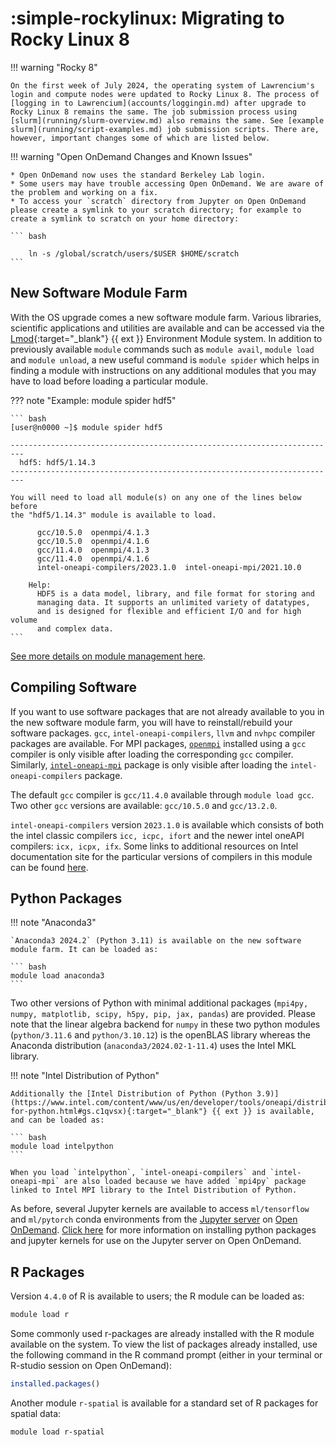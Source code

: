 # :simple-rockylinux: Migrating to Rocky Linux 8

!!! warning "Rocky 8"

    On the first week of July 2024, the operating system of Lawrencium's login and compute nodes were updated to Rocky Linux 8. The process of [logging in to Lawrencium](accounts/loggingin.md) after upgrade to Rocky Linux 8 remains the same. The job submission process using [slurm](running/slurm-overview.md) also remains the same. See [example slurm](running/script-examples.md) job submission scripts. There are, however, important changes some of which are listed below.

!!! warning "Open OnDemand Changes and Known Issues"

    * Open OnDemand now uses the standard Berkeley Lab login.
    * Some users may have trouble accessing Open OnDemand. We are aware of the problem and working on a fix.
    * To access your `scratch` directory from Jupyter on Open OnDemand please create a symlink to your scratch directory; for example to create a symlink to scratch on your home directory:

    ``` bash

        ln -s /global/scratch/users/$USER $HOME/scratch
    ```

## New Software Module Farm

With the OS upgrade comes a new software module farm. Various libraries, scientific applications and utilities are available and can be accessed via the [Lmod](https://lmod.readthedocs.io/en/latest/index.html){:target="_blank"} {{ ext }} Environment Module system. In addition to previously available `module` commands such as `module avail`, `module load` and `module unload`, a new useful command is `module spider` which helps in finding a module with instructions on any additional modules that you may have to load before loading a particular module. 

??? note "Example: module spider hdf5"
    
    ``` bash
    [user@n0000 ~]$ module spider hdf5

    -------------------------------------------------------------------------
      hdf5: hdf5/1.14.3
    -------------------------------------------------------------------------

    You will need to load all module(s) on any one of the lines below before 
    the "hdf5/1.14.3" module is available to load.

          gcc/10.5.0  openmpi/4.1.3
          gcc/10.5.0  openmpi/4.1.6
          gcc/11.4.0  openmpi/4.1.3
          gcc/11.4.0  openmpi/4.1.6
          intel-oneapi-compilers/2023.1.0  intel-oneapi-mpi/2021.10.0
    
        Help:
          HDF5 is a data model, library, and file format for storing and 
          managing data. It supports an unlimited variety of datatypes, 
          and is designed for flexible and efficient I/O and for high volume 
          and complex data.
    ``` 


[See more details on module management here](software/module-management.md).

## Compiling Software

If you want to use software packages that are not already available to you in the new software module farm, you will have to reinstall/rebuild your software packages. `gcc`, `intel-oneapi-compilers`, `llvm` and `nvhpc` compiler packages are available. For MPI packages, [`openmpi`](software/mpi/openmpi.md) installed using a `gcc` compiler is only visible after loading the corresponding `gcc` compiler. Similarly, [`intel-oneapi-mpi`](software/mpi/intelmpi.md) package is only visible after loading the `intel-oneapi-compilers` package.

The default `gcc` compiler is `gcc/11.4.0` available through `module load gcc`. Two other `gcc` versions are available: `gcc/10.5.0` and `gcc/13.2.0`. 

`intel-oneapi-compilers` version `2023.1.0` is available which consists of both the intel classic compilers `icc, icpc, ifort` and the newer intel oneAPI compilers: `icx, icpx, ifx`. Some links to additional resources on Intel documentation site for the particular versions of compilers in this module can be found [here](software/compilers/intel.md).

## Python Packages

!!! note "Anaconda3"

    `Anaconda3 2024.2` (Python 3.11) is available on the new software module farm. It can be loaded as:

    ``` bash
    module load anaconda3
    ```

Two other versions of Python with minimal additional packages (`mpi4py, numpy, matplotlib, scipy, h5py, pip, jax, pandas`) are provided. Please note that the linear algebra backend for `numpy` in these two python modules (`python/3.11.6` and `python/3.10.12`) is the openBLAS library whereas the Anaconda distribution (`anaconda3/2024.02-1-11.4`) uses the Intel MKL library.


!!! note "Intel Distribution of Python"

    Additionally the [Intel Distribution of Python (Python 3.9)](https://www.intel.com/content/www/us/en/developer/tools/oneapi/distribution-for-python.html#gs.c1qvsx){:target="_blank"} {{ ext }} is available, and can be loaded as:

    ``` bash
    module load intelpython
    ```

    When you load `intelpython`, `intel-oneapi-compilers` and `intel-oneapi-mpi` are also loaded because we have added `mpi4py` package linked to Intel MPI library to the Intel Distribution of Python.

As before, several Jupyter kernels are available to access `ml/tensorflow` and `ml/pytorch` conda environments from the [Jupyter server](openondemand/jupyter-server.md) on [Open OnDemand](openondemand/overview.md). [Click here](openondemand/packages-kernels.md) for more information on installing python packages and jupyter kernels for use on the Jupyter server on Open OnDemand.

## R Packages

Version `4.4.0` of R is available to users; the R module can be loaded as:
``` bash
module load r
```
Some commonly used r-packages are already installed with the R module available on the system. To view the list of packages already installed, use the following command in the R command prompt (either in your terminal or R-studio session on Open OnDemand):

``` R
installed.packages()
```

Another module `r-spatial` is available for a standard set of R packages for spatial data:
``` bash
module load r-spatial
```

